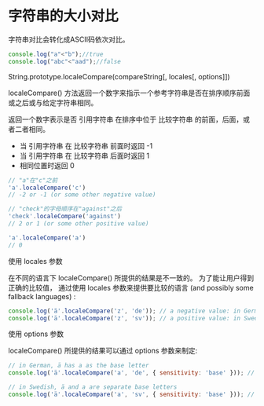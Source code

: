 # 字符串的大小对比

字符串对比会转化成ASCII码依次对比。

```javascript
console.log("a"<"b");//true
console.log("abc"<"aad");//false
```

String.prototype.localeCompare(compareString[, locales[, options]])

localeCompare() 方法返回一个数字来指示一个参考字符串是否在排序顺序前面或之后或与给定字符串相同。

返回一个数字表示是否 引用字符串 在排序中位于 比较字符串 的前面，后面，或者二者相同。

- 当 引用字符串 在 比较字符串 前面时返回 -1
- 当 引用字符串 在 比较字符串 后面时返回 1
- 相同位置时返回 0

```javascript
// "a"在"c"之前
'a'.localeCompare('c')
// -2 or -1 (or some other negative value)

// "check"的字母顺序在"against"之后
'check'.localeCompare('against')
// 2 or 1 (or some other positive value)

'a'.localeCompare('a')
// 0
```

使用 locales 参数

在不同的语言下 localeCompare() 所提供的结果是不一致的。 为了能让用户得到正确的比较值， 通过使用 locales 参数来提供要比较的语言 (and possibly some fallback languages) :

```javascript
console.log('ä'.localeCompare('z', 'de')); // a negative value: in German, ä sorts with a
console.log('ä'.localeCompare('z', 'sv')); // a positive value: in Swedish, ä sorts after z
```

使用 options 参数

localeCompare() 所提供的结果可以通过 options 参数来制定:

```javascript
// in German, ä has a as the base letter
console.log('ä'.localeCompare('a', 'de', { sensitivity: 'base' })); // 0

// in Swedish, ä and a are separate base letters
console.log('ä'.localeCompare('a', 'sv', { sensitivity: 'base' })); // a positive value
```